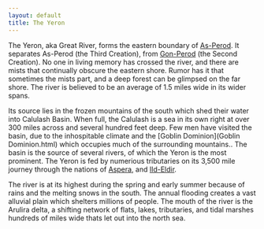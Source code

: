 ```yaml
---
layout: default
title: The Yeron
---
```


The Yeron, aka Great River, forms the eastern boundary of [As-Perod](As-Perod.html).  It separates As-Perod (the Third Creation), from [Gon-Perod](Gon-Perod.html) (the Second Creation).  No one in living memory has crossed the river, and there are mists that continually obscure the eastern shore.  Rumor has it that sometimes the mists part, and a deep forest can be glimpsed on the far shore.  The river is believed to be an average of 1.5 miles wide in its wider spans.  

Its source lies in the frozen mountains of the south which shed their water into Calulash Basin.  When full, the Calulash is a sea in its own right at over 300 miles across and several hundred feet deep.  Few men have visited the basin, due to the inhospitable climate and the [Goblin Dominion](Goblin Dominion.html) which occupies much of the surrounding mountains..  The basin is the source of several rivers, of which the Yeron is the most prominent.  The Yeron is fed by numerious tributaries on its 3,500 mile journey through the nations of [Aspera](Aspera.html), and [Ild-Eldir](Ild-Eldir.html).

The river is at its highest during the spring and early summer because of rains and the melting snows in the south.  The annual flooding creates a vast alluvial plain which shelters millions of people.  The mouth of the river is the Arulira delta, a shifting network of flats, lakes, tributaries, and tidal marshes hundreds of miles wide thats let out into the north sea.
